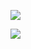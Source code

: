![](https://www.nta.go.jp/tmp/ef0c325a-6bef-4db1-904c-4cb1e8c1f034/images/4ebbee5022d0e61a84f36a49607ecf7913143028b82d8321815aee60bfc2b0b0.jpg)

![](https://www.nta.go.jp/tmp/ef0c325a-6bef-4db1-904c-4cb1e8c1f034/images/e20e89c1a9311e45aab0fad1b8532b8b72c31505e5d0dfb0858496c291c92ebc.jpg)